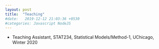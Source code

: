 ```yaml
---
layout: post
title:  "Teaching"
#date:   2019-12-12 21:03:36 +0530
#categories: Javascript NodeJS
---
```

* Teaching Assistant, STAT234, Statistical Models/Method-1, UChicago, Winter 2020 
